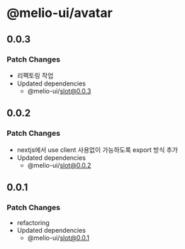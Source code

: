 # @melio-ui/avatar

## 0.0.3

### Patch Changes

- 리펙토링 작업
- Updated dependencies
  - @melio-ui/slot@0.0.3

## 0.0.2

### Patch Changes

- nextjs에서 use client 사용없이 가능하도록 export 방식 추가
- Updated dependencies
  - @melio-ui/slot@0.0.2

## 0.0.1

### Patch Changes

- refactoring
- Updated dependencies
  - @melio-ui/slot@0.0.1
